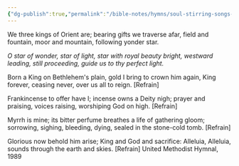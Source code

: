 ```yaml
---
{"dg-publish":true,"permalink":"/bible-notes/hymns/soul-stirring-songs-and-hymns/we-three-kings/","title":"We Three Kings","created":"","updated":""}
---
```



We three kings of Orient are;
bearing gifts we traverse afar,
field and fountain, moor and mountain,
following yonder star.

*O star of wonder, star of light,
star with royal beauty bright,
westward leading, still proceeding,
guide us to thy perfect light.*

Born a King on Bethlehem's plain,
gold I bring to crown him again,
King forever, ceasing never,
over us all to reign. [Refrain]

Frankincense to offer have I;
incense owns a Deity nigh;
prayer and praising, voices raising,
worshiping God on high. [Refrain]

Myrrh is mine; its bitter perfume
breathes a life of gathering gloom;
sorrowing, sighing, bleeding, dying,
sealed in the stone-cold tomb. [Refrain]

Glorious now behold him arise;
King and God and sacrifice:
Alleluia, Alleluia,
sounds through the earth and skies. [Refrain]
United Methodist Hymnal, 1989